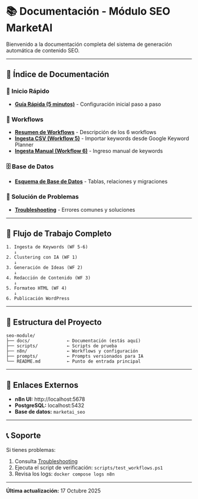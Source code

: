 # 📚 Documentación - Módulo SEO MarketAI

Bienvenido a la documentación completa del sistema de generación automática de contenido SEO.

---

## 📖 Índice de Documentación

### 🚀 Inicio Rápido
- **[Guía Rápida (5 minutos)](quickstart.md)** - Configuración inicial paso a paso

### 🔄 Workflows
- **[Resumen de Workflows](workflows/overview.md)** - Descripción de los 6 workflows
- **[Ingesta CSV (Workflow 5)](workflows/ingesta-csv.md)** - Importar keywords desde Google Keyword Planner
- **[Ingesta Manual (Workflow 6)](workflows/ingesta-manual.md)** - Ingreso manual de keywords

### 🗄️ Base de Datos
- **[Esquema de Base de Datos](database/schema.md)** - Tablas, relaciones y migraciones

### 🔧 Solución de Problemas
- **[Troubleshooting](troubleshooting.md)** - Errores comunes y soluciones

---

## 🎯 Flujo de Trabajo Completo

```
1. Ingesta de Keywords (WF 5-6)
   ↓
2. Clustering con IA (WF 1)
   ↓
3. Generación de Ideas (WF 2)
   ↓
4. Redacción de Contenido (WF 3)
   ↓
5. Formateo HTML (WF 4)
   ↓
6. Publicación WordPress
```

---

## 📂 Estructura del Proyecto

```
seo-module/
├── docs/              ← Documentación (estás aquí)
├── scripts/           ← Scripts de prueba
├── n8n/               ← Workflows y configuración
├── prompts/           ← Prompts versionados para IA
└── README.md          ← Punto de entrada principal
```

---

## 🔗 Enlaces Externos

- **n8n UI:** http://localhost:5678
- **PostgreSQL:** localhost:5432
- **Base de datos:** `marketai_seo`

---

## 📞 Soporte

Si tienes problemas:
1. Consulta [Troubleshooting](troubleshooting.md)
2. Ejecuta el script de verificación: `scripts/test_workflows.ps1`
3. Revisa los logs: `docker compose logs n8n`

---

**Última actualización:** 17 Octubre 2025

